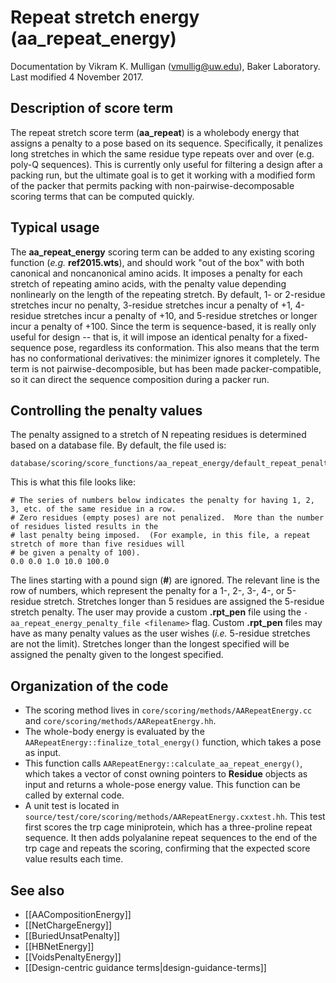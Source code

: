 # Repeat stretch energy (aa_repeat_energy)
Documentation by Vikram K. Mulligan (vmullig@uw.edu), Baker Laboratory.
Last modified 4 November 2017.

## Description of score term
The repeat stretch score term (**aa_repeat**) is a wholebody energy that assigns a penalty to a pose based on its sequence.  Specifically, it penalizes long stretches in which the same residue type repeats over and over (e.g. poly-Q sequences).  This is currently only useful for filtering a design after a packing run, but the ultimate goal is to get it working with a modified form of the packer that permits packing with non-pairwise-decomposable scoring terms that can be computed quickly.

## Typical usage
The **aa_repeat_energy** scoring term can be added to any existing scoring function (*e.g.* **ref2015.wts**), and should work "out of the box" with both canonical and noncanonical amino acids.  It imposes a penalty for each stretch of repeating amino acids, with the penalty value depending nonlinearly on the length of the repeating stretch.  By default, 1- or 2-residue stretches incur no penalty, 3-residue stretches incur a penalty of +1, 4-residue stretches incur a penalty of +10, and 5-residue stretches or longer incur a penalty of +100.  Since the term is sequence-based, it is really only useful for design -- that is, it will impose an identical penalty for a fixed-sequence pose, regardless its conformation.  This also means that the term has no conformational derivatives: the minimizer ignores it completely.  The term is not pairwise-decomposible, but has been made packer-compatible, so it can direct the sequence composition during a packer run.

## Controlling the penalty values
The penalty assigned to a stretch of N repeating residues is determined based on a database file.  By default, the file used is:
```
database/scoring/score_functions/aa_repeat_energy/default_repeat_penalty_table.rpt_pen
```
This is what this file looks like:
```
# The series of numbers below indicates the penalty for having 1, 2, 3, etc. of the same residue in a row.
# Zero residues (empty poses) are not penalized.  More than the number of residues listed results in the 
# last penalty being imposed.  (For example, in this file, a repeat stretch of more than five residues will
# be given a penalty of 100).
0.0 0.0 1.0 10.0 100.0
```
The lines starting with a pound sign (**#**) are ignored.  The relevant line is the row of numbers, which represent the penalty for a 1-, 2-, 3-, 4-, or 5-residue stretch.  Stretches longer than 5 residues are assigned the 5-residue stretch penalty.  The user may provide a custom **.rpt_pen** file using the ```-aa_repeat_energy_penalty_file <filename>``` flag.  Custom **.rpt_pen** files may have as many penalty values as the user wishes (*i.e.* 5-residue stretches are not the limit).  Stretches longer than the longest specified will be assigned the penalty given to the longest specified.

## Organization of the code
- The scoring method lives in ```core/scoring/methods/AARepeatEnergy.cc``` and ```core/scoring/methods/AARepeatEnergy.hh```.
- The whole-body energy is evaluated by the ```AARepeatEnergy::finalize_total_energy()``` function, which takes a pose as input.
- This function calls ```AARepeatEnergy::calculate_aa_repeat_energy()```, which takes a vector of const owning pointers to **Residue** objects as input and returns a whole-pose energy value.  This function can be called by external code.
- A unit test is located in ```source/test/core/scoring/methods/AARepeatEnergy.cxxtest.hh```.  This test first scores the trp cage miniprotein, which has a three-proline repeat sequence.  It then adds polyalanine repeat sequences to the end of the trp cage and repeats the scoring, confirming that the expected score value results each time.

## See also
* [[AACompositionEnergy]]
* [[NetChargeEnergy]]
* [[BuriedUnsatPenalty]]
* [[HBNetEnergy]]
* [[VoidsPenaltyEnergy]]
* [[Design-centric guidance terms|design-guidance-terms]]
